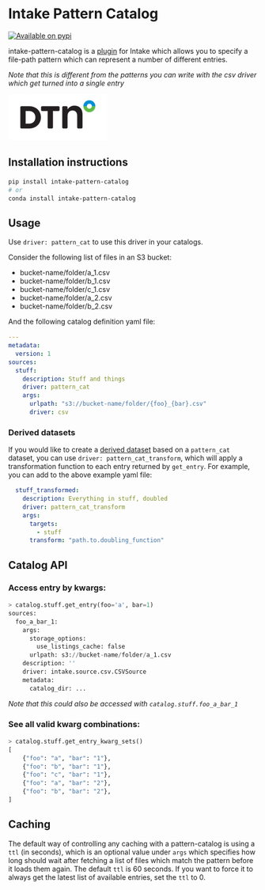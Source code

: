 # Intake Pattern Catalog

[![Available on pypi](https://img.shields.io/pypi/v/intake-pattern-catalog.svg)](https://pypi.python.org/pypi/intake-pattern-catalog/)

intake-pattern-catalog is a [plugin](https://intake.readthedocs.io/en/latest/plugin-directory.html) for Intake
which allows you to specify a file-path pattern which can represent a number of different entries.

_Note that this is different from the patterns you can write with the csv driver which get turned into a single entry_

![](dtn.png)

## Installation instructions

```bash
pip install intake-pattern-catalog
# or
conda install intake-pattern-catalog
```

## Usage

Use `driver: pattern_cat` to use this driver in your catalogs.

Consider the following list of files in an S3 bucket:

* bucket-name/folder/a_1.csv
* bucket-name/folder/b_1.csv
* bucket-name/folder/c_1.csv
* bucket-name/folder/a_2.csv
* bucket-name/folder/b_2.csv

And the following catalog definition yaml file:
```yaml
---
metadata:
  version: 1
sources:
  stuff:
    description: Stuff and things
    driver: pattern_cat
    args:
      urlpath: "s3://bucket-name/folder/{foo}_{bar}.csv"
      driver: csv
```

### Derived datasets

If you would like to create a
[derived dataset](https://intake.readthedocs.io/en/latest/transforms.html) based on a
`pattern_cat` dataset, you can use `driver: pattern_cat_transform`, which will apply
a transformation function to each entry returned by `get_entry`. For example, you can
add to the above example yaml file:
```yaml
  stuff_transformed:
    description: Everything in stuff, doubled
    driver: pattern_cat_transform
    args:
      targets:
        - stuff
      transform: "path.to.doubling_function"
```

## Catalog API

### Access entry by kwargs:
```python
> catalog.stuff.get_entry(foo='a', bar=1)
sources:
  foo_a_bar_1:
    args:
      storage_options:
        use_listings_cache: false
      urlpath: s3://bucket-name/folder/a_1.csv
    description: ''
    driver: intake.source.csv.CSVSource
    metadata:
      catalog_dir: ...
```
_Note that this could also be accessed with `catalog.stuff.foo_a_bar_1`_

### See all valid kwarg combinations:
```python
> catalog.stuff.get_entry_kwarg_sets()
[
    {"foo": "a", "bar": "1"},
    {"foo": "b", "bar": "1"},
    {"foo": "c", "bar": "1"},
    {"foo": "a", "bar": "2"},
    {"foo": "b", "bar": "2"},
]
```

## Caching

The default way of controlling any caching with a pattern-catalog is using a `ttl` (in seconds),
which is an optional value under `args` which specifies how long should wait after fetching a list of files
which match the pattern before it loads them again. The default `ttl` is 60 seconds.
If you want to force it to always get the latest list of available entries, set the `ttl` to 0.
